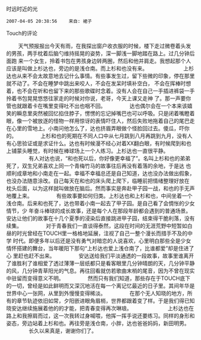 时远时近的光

	2007-04-05 20:38:56 　　来自: 裙子
Touch的评论  

　 　天气预报报出今天有雨，在我探出窗户收衣服的时候，楼下走过微卷着头发的男孩，两手枕着后脑勺维持摇晃的姿势，深一脚浅一脚地踏在路上。过几分钟后面跑 来一个女生，拎着书包在男孩身边转两圈，然后和他并肩走。我想起那个人应该是叫做上杉达也，旁边的是浅仓南。而上杉和也没有来。
　　
　　
　　上杉达也从来不会太故意地去记什么事情。有些事发生过，留下些微的印象，停在那里就不动了。不会在睡梦中跳出来咬人，不会在发呆时填补空白， 不会在挥棒时想着，也不会在听和也留下来的那些歌碟时念着。没有人会在自己一手插进裤袋一手拎着书包晃晃悠悠往家走的时候对你说，老哥，今天上课又走神 了。那一声要你管也就跟着卡在嘴里变得吐不出也咽不回。
　　
　　达也偶尔会在一个本来该嬉笑的瞬息里突然被回忆掐住脖子，愣愣的忘记掉嘴巴也可以呼吸。只是闭着嘴瞪着眼，像一个被放逐的怪物一样用惊讶的表情吓住人，然后失败地拖着自己的尾巴走在心里的雪地上。小南问他怎么了，达也挤眉弄眼做个怪脸回过去。傻瓜，吓你的。
　　
　　上杉和也的死期在不同人口中从七月跳到八月再跳到九月，没有人有心思验证或是求证什么。达也有时候漫不经心对着XX翻白眼，有时候爬到和也上铺蒙头睡觉，有时候在棒球场上一个人练习。上杉达也一直很平静。
　　
　　有人对达也说，“和也死以后，你好像更幸福了”。名叫上杉和也的弟弟死了，双生兄弟喜欢上同一个青梅竹马的故事往后再没有着落的余地，于是达 也顺利成章地和小南走在一起。幸福不幸福总还是自己知道，达也没办法做出假象，也没办法随意涂改。自己每天在和也的床头爬上爬下，临睡前把情绪整理好放在 枕头后面，以为这样就叫做放在脑后。然而事实是奔赴甲子园一战，和也的手无声地覆上来。
　　
　　有些故事要如何归类。上杉达也和上杉和也，中间坐着一个浅仓南。后来和也死了，达也带着小南一起去了甲子园。是自己看了会惆怅的少女情节，少 年奋斗棒球的成长故事，还是每个人在那段年龄都会遇到的普通场景。安达让他们的故事在十几个夏季的浸染后直接跳进甲子园，结束得干脆利落，没有续集。
　　
　　对于青春我们一直谈得泰然，这段在时间的无涯荒野中短暂如白昼的时光曾经在TOUCH里一格格地延展，注视了自己一整个漫长而措手不及的中学 时代。即便多年以后还是没有勇气对暗恋的人说喜欢，心里明白那些全是少女情怀搭建的舞台，当年暖阳下那句“上杉达也爱上浅仓南了，比谁都爱”却是住进了心 里赶也赶不出来。
　　
　　安达送给我们平淡通透的一段故事，故事里谁离开了谁胜利了谁相爱了透过薄薄一层纸都只是看客眼里几分钟晴朗的天，几分钟平静的风，几分钟青草阳光的气息。再往回看就仿若歌曲末梢的尾音，因为不曾在现实中驻留而变得意义不明。
　　
　　然而只有我们知道，那些存在于TOUCH底下的一切，曾经是如此鲜明而又深沉地活在每一个离记忆最近的日子里。其间年华是世界中心一张网，从里到外慢慢变得稀淡。
　　
　　在那个无人知晓的地方，所有的章节轨迹依旧如常，夕阳嵌进眼角眉梢，世界都跟着变了样。于是我们得已知晓安达继续施展着他的的才能，把青春变得再次琳琅。
　　
　　
　　上杉达也在路上和我擦肩而过，这一次我转过身喊喂，他挥一挥手说还要练习。同样的身形和姿态，旁边站着上杉和也。再往旁是浅仓南，小胖，达也爸爸妈妈，新田明男。
　　
　　长久以来真是，谢谢你们了。